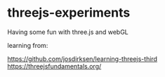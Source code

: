 # threejs-experiments
Having some fun with three.js and webGL

learning from:

https://github.com/josdirksen/learning-threejs-third  
https://threejsfundamentals.org/
